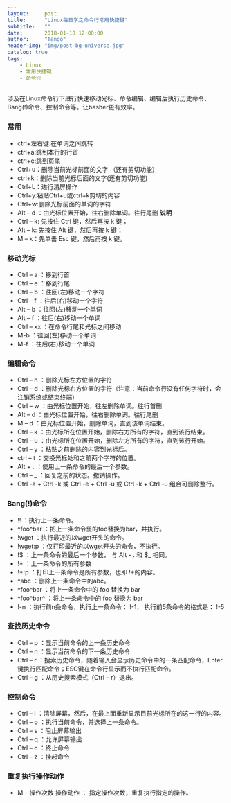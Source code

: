 ```yaml
---
layout:     post
title:      "Linux每日学之命令行常用快捷键"
subtitle:   ""
date:       2018-01-18 12:00:00
author:     "Tango"
header-img: "img/post-bg-universe.jpg"
catalog: true
tags:   
    - Linux
    - 常用快捷键
    - 命令行
---
```


  

涉及在Linux命令行下进行快速移动光标、命令编辑、编辑后执行历史命令、Bang(!)命令、控制命令等。让basher更有效率。

### 常用
- ctrl+左右键:在单词之间跳转
- ctrl+a:跳到本行的行首
- ctrl+e:跳到页尾
- Ctrl+u：删除当前光标前面的文字 （还有剪切功能）
- ctrl+k：删除当前光标后面的文字(还有剪切功能)
- Ctrl+L：进行清屏操作
- Ctrl+y:粘贴Ctrl+u或ctrl+k剪切的内容
- Ctrl+w:删除光标前面的单词的字符
- Alt – d ：由光标位置开始，往右删除单词。往行尾删
**说明**
- Ctrl – k: 先按住 Ctrl 键，然后再按 k 键；
- Alt – k: 先按住 Alt 键，然后再按 k 键；
- M – k：先单击 Esc 键，然后再按 k 键。  

### 移动光标
- Ctrl – a ：移到行首
- Ctrl – e ：移到行尾
- Ctrl – b ：往回(左)移动一个字符
- Ctrl – f ：往后(右)移动一个字符
- Alt – b ：往回(左)移动一个单词
- Alt – f ：往后(右)移动一个单词
- Ctrl – xx ：在命令行尾和光标之间移动
- M-b ：往回(左)移动一个单词
- M-f ：往后(右)移动一个单词  

### 编辑命令
- Ctrl – h ：删除光标左方位置的字符
- Ctrl – d ：删除光标右方位置的字符（注意：当前命令行没有任何字符时，会注销系统或结束终端）
- Ctrl – w ：由光标位置开始，往左删除单词。往行首删
- Alt – d ：由光标位置开始，往右删除单词。往行尾删
- M – d ：由光标位置开始，删除单词，直到该单词结束。
- Ctrl – k ：由光标所在位置开始，删除右方所有的字符，直到该行结束。
- Ctrl – u ：由光标所在位置开始，删除左方所有的字符，直到该行开始。
- Ctrl – y ：粘贴之前删除的内容到光标后。
- ctrl – t ：交换光标处和之前两个字符的位置。
- Alt + . ：使用上一条命令的最后一个参数。
- Ctrl – _ ：回复之前的状态。撤销操作。
- Ctrl -a + Ctrl -k 或 Ctrl -e + Ctrl -u 或 Ctrl -k + Ctrl -u 组合可删除整行。

### Bang(!)命令
- !! ：执行上一条命令。
- ^foo^bar ：把上一条命令里的foo替换为bar，并执行。
- !wget ：执行最近的以wget开头的命令。
- !wget:p ：仅打印最近的以wget开头的命令，不执行。
- !$ ：上一条命令的最后一个参数， 与 Alt - . 和 $_ 相同。
- !* ：上一条命令的所有参数
- !*:p ：打印上一条命令是所有参数，也即 !*的内容。
- ^abc ：删除上一条命令中的abc。
- ^foo^bar ：将上一条命令中的 foo 替换为 bar
- ^foo^bar^ ：将上一条命令中的 foo 替换为 bar
- !-n ：执行前n条命令，执行上一条命令： !-1， 执行前5条命令的格式是： !-5  

### 查找历史命令
- Ctrl – p ：显示当前命令的上一条历史命令
- Ctrl – n ：显示当前命令的下一条历史命令
- Ctrl – r ：搜索历史命令，随着输入会显示历史命令中的一条匹配命令，Enter键执行匹配命令；ESC键在命令行显示而不执行匹配命令。
- Ctrl – g ：从历史搜索模式（Ctrl – r）退出。  

### 控制命令
- Ctrl – l ：清除屏幕，然后，在最上面重新显示目前光标所在的这一行的内容。
- Ctrl – o ：执行当前命令，并选择上一条命令。
- Ctrl – s ：阻止屏幕输出
- Ctrl – q ：允许屏幕输出
- Ctrl – c ：终止命令
- Ctrl – z ：挂起命令  

### 重复执行操作动作
- M – 操作次数 操作动作 ： 指定操作次数，重复执行指定的操作。